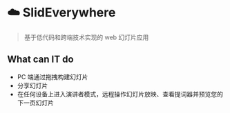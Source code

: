 # :cloud: SlidEverywhere 

> 基于低代码和跨端技术实现的 web 幻灯片应用

## What can IT do

- PC 端通过拖拽构建幻灯片
- 分享幻灯片
- 在任何设备上进入演讲者模式，远程操作幻灯片放映、查看提词器并预览您的下一页幻灯片

